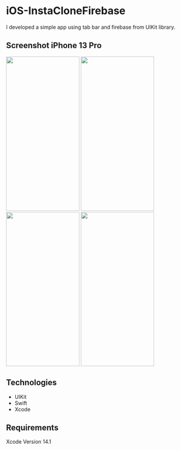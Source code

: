 # iOS-InstaCloneFirebase

I developed a simple app using tab bar and firebase from UIKit library.

## Screenshot iPhone 13 Pro
<img src="https://github.com/senakorkmaz/iOS-InstaCloneFirebase/assets/62392202/b7592c5a-8ad6-4f30-9830-ad242745d0df" width="200" height="420">
<img src="https://github.com/senakorkmaz/iOS-InstaCloneFirebase/assets/62392202/67275b0b-6f05-4f04-9402-92e3aa0f6703" width="200" height="420">
<img src="https://github.com/senakorkmaz/iOS-InstaCloneFirebase/assets/62392202/931ffe39-c7b7-4228-b318-19cf90fcc13a" width="200" height="420">
<img src="https://github.com/senakorkmaz/iOS-InstaCloneFirebase/assets/62392202/26347d75-6331-4fea-936a-acdc3dea2de0" width="200" height="420">

## Technologies
- UIKit
- Swift
- Xcode

## Requirements
Xcode Version 14.1 
